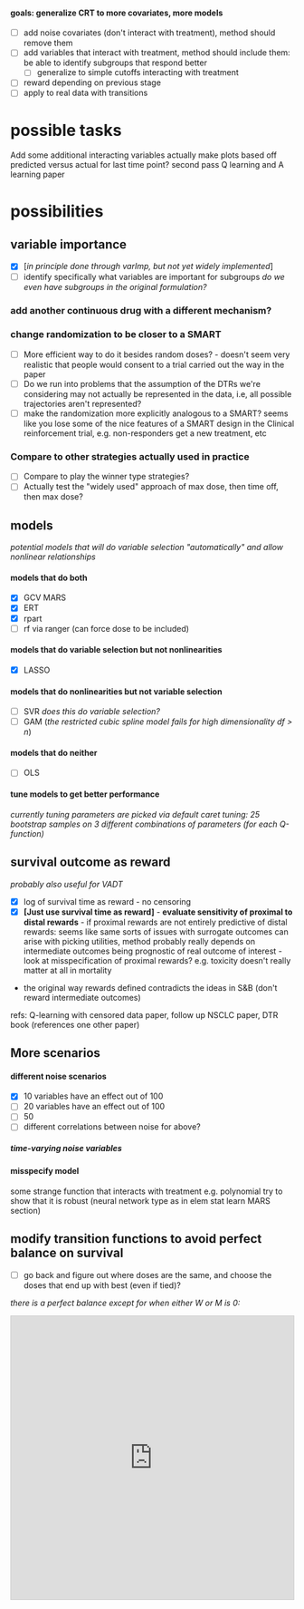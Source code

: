 #### goals: generalize CRT to more covariates, more models
- [ ] add noise covariates (don't interact with treatment), method should remove them
- [ ] add variables that interact with treatment, method should include them: be able to identify subgroups that respond better
    - [ ] generalize to simple cutoffs interacting with treatment
- [ ] reward depending on previous stage
- [ ] apply to real data with transitions

# possible tasks
Add some additional interacting variables
actually make plots based off predicted versus actual for last time point?
second pass Q learning and A learning paper

# possibilities
## variable importance
- [x] [_in principle done through varImp, but not yet widely implemented_]
- [ ] identify specifically what variables are important for subgroups _do we even have subgroups in the original formulation?_

### add another continuous drug with a different mechanism?

### change randomization to be closer to a SMART
- [ ] More efficient way to do it besides random doses? - doesn't seem very realistic that people would consent to a trial carried out the way in the paper
- [ ] Do we run into problems that the assumption of the DTRs we're considering may not actually be represented in the data, i.e, all possible trajectories aren't represented?
- [ ] make the randomization more explicitly analogous to a SMART? seems like you lose some of the nice features of a SMART design in the Clinical reinforcement trial, e.g. non-responders get a new treatment, etc

### Compare to other strategies actually used in practice
- [ ] Compare to play the winner type strategies?
- [ ] Actually test the "widely used" approach of max dose, then time off, then max dose?

## models
_potential models that will do variable selection "automatically" and allow nonlinear relationships_

#### models that do both
- [x] GCV MARS
- [x] ERT
- [x] rpart
- [ ] rf via ranger (can force dose to be included)

#### models that do variable selection but not nonlinearities
- [x] LASSO

#### models that do nonlinearities but not variable selection
- [ ] SVR _does this do variable selection?_
- [ ] GAM (_the restricted cubic spline model fails for high dimensionality df > n_)

#### models that do neither
- [ ] OLS

#### tune models to get better performance
_currently tuning parameters are picked via default caret tuning: 25 bootstrap samples on 3 different combinations of parameters (for each Q-function)_

## survival outcome as reward
_probably also useful for VADT_
- [x] log of survival time as reward - no censoring
- [x] **[Just use survival time as reward]** - **evaluate sensitivity of proximal to distal rewards** - if proximal rewards are not entirely predictive of distal rewards: seems like same sorts of issues with surrogate outcomes can arise with picking utilities, method probably really depends on intermediate outcomes being prognostic of real outcome of interest - look at misspecification of proximal rewards? e.g. toxicity doesn't really matter at all in mortality

- the original way rewards defined contradicts the ideas in S&B (don't reward intermediate outcomes)

refs: Q-learning with censored data paper, follow up NSCLC paper, DTR book (references one other paper)

## More scenarios

#### different noise scenarios
- [x] 10 variables have an effect out of 100
- [ ] 20 variables have an effect out of 100
- [ ] 50
- [ ] different correlations between noise for above?

##### time-varying noise variables

#### misspecify model
some strange function that interacts with treatment e.g. polynomial try to show that it is robust (neural network type as in elem stat learn MARS section)

## modify transition functions to avoid perfect balance on survival

- [ ] go back and figure out where doses are the same, and choose the doses that end up with best (even if tied)?

_there is a perfect balance except for when either W or M is 0:_
<iframe src="https://www.desmos.com/calculator/esw7qu2rx5?embed" width="500px" height="500px" style="border: 1px solid #ccc" frameBorder=0 />

- [ ] Change the params on mus on survivial? generate from uniform distribution?

- [x] [_just remove balance, make actual max for survival_] **make sophisticated way to choose max for ties in "best"** based off of sum of tumor mass and toxicity?

**make a new project that should be more or less identical to paper**?
- [ ] replicate ERT results in CRT paper
  - [ ] how is my ERT different from their's?
- [ ] replicate SVR results in CRT paper
  - [ ] get SVR working with one stage of thesis data

## testing/refactoring
- [ ] extract repeated sequences as functions

### unit tests for each piece

### reimplement in julia

# other ideas
- [ ] See how sample size effects results?
- [ ] average over many simulations? _Would be more accurate, but not very realistic, as in reality you only observe one trial_
- [ ] average test set over (e.g. 10) replicates? _Not sure this is necessary since the expected survival time is used in test set. But would give different starting conditions for the 200 patients_


***

# future directions
- [ ] Sample size formulae for CRT with survival outcomes
- [ ] confidence intervals for CRT with survival outcomes
- [ ] incorporating adaptive elements into a SMART? - "in some settings the incorporation of adaptive elements into a SMART design is possible (Thall et al. 2002, Thall & Wathen 2005), how to achieve optimal incorporation is an open question that warrants further research."

***

# Qs to answer
- [ ] How do these Bayesian Thall strategies ignore treatment heterogeneity? Do the Berry ones too?
- [ ] How is the Q learning and and A learning methods for dynamic treatment regimes relevant to response depending on previous stage?
- [ ] How does the RLT design help with drug discovery?
- [ ] search literature for sequential design of experiments?
- [ ] How to have a single terminal utility/reward instead of sum of stages in Q learning? - DTR review says this can also be done
- [ ] What does assuming sufficient regularity mean? - DTR review paper
- [ ] What are nonregular asymptotics?


***

# extras
make shiny app where you can adjust weighting, see impacts on performance?
interactive documents

### more models
- [ ] How to get predicted values/treatment assignments from STIMA?
- [ ] implement GAMSEL with treatment subgroup interactions
- [ ] implement RLT with treatment subgroup interactions?
boosted method?

#### interaction identifying tree methods:
- MOB
- Interaction trees
- QUINT - most promising?
- STIMA

**recursive partitioning algorithm to identify best treatment**
1. Split on some value of some covariate
2.then evaluate each prospective left and right node by evaluating the response at different dose ranges by comparing the response of people who happened to receive a dose in that range to everyone else's response.
Do this for all the does ranges (e.g. 0-0.2, 0.2-0.4, 0.4-0.6, 0.6-0.8, 0.8-1)
3. Find the dose range that has the highest response, + but also has a given number of people in node?
4. Choose that highest response as the treatment assignment for everyone in that node

### Better optimization techniques:
computationally and realistically

- Using `optim`?
- Rcpp bisection search?
newton raphson, fisher scoring
